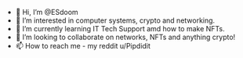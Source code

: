 - 👋 Hi, I’m @ESdoom
- 👀 I’m interested in computer systems, crypto and networking.
- 🌱 I’m currently learning IT Tech Support amd how to make NFTs.
- 💞️ I’m looking to collaborate on networks, NFTs and anything crypto!
- 📫 How to reach me - my reddit u/Pipdidit 

<!---
ESdoom/ESdoom is a ✨ special ✨ repository because its `README.md` (this file) appears on your GitHub profile.
You can click the Preview link to take a look at your changes.
--->
